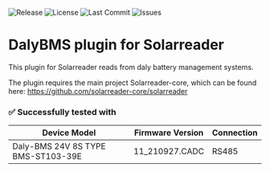 ![Release](https://img.shields.io/github/v/release/solarreader-plugins/plugin-dalybms)
![License](https://img.shields.io/github/license/solarreader-plugins/plugin-dalybms)
![Last Commit](https://img.shields.io/github/last-commit/solarreader-plugins/plugin-dalybms)
![Issues](https://img.shields.io/github/issues/solarreader-plugins/plugin-dalybms)

# DalyBMS plugin for Solarreader

This plugin for Solarreader reads from daly battery management systems.

The plugin requires the main project Solarreader-core, which can be found here:
https://github.com/solarreader-core/solarreader

### ✅ Successfully tested with

| Device Model                       | Firmware Version | Connection |
|------------------------------------|------------------|------------|
| Daly-BMS 24V 8S TYPE BMS-ST103-39E | 11_210927.CADC   | RS485      |
